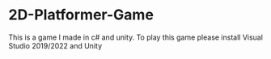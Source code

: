 # 2D-Platformer-Game
This is a game I made in c# and unity.
To play this game please install Visual Studio 2019/2022 and Unity
